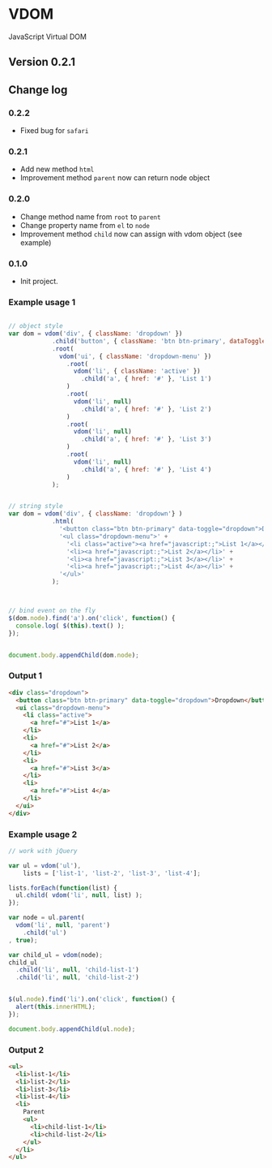 VDOM
====

JavaScript Virtual DOM

## Version 0.2.1


## Change log

### 0.2.2
- Fixed bug for `safari`


### 0.2.1
- Add new method `html`
- Improvement method `parent` now can return node object


### 0.2.0

- Change method name from `root` to `parent`
- Change property name from `el` to `node`
- Improvement method `child` now can assign with vdom object (see example)


### 0.1.0

- Init project.


### Example usage 1

```JavaScript

// object style
var dom = vdom('div', { className: 'dropdown' })
            .child('button', { className: 'btn btn-primary', dataToggle: 'dropdown' }, 'Dropdown')
            .root(
              vdom('ui', { className: 'dropdown-menu' })
                .root(
                  vdom('li', { className: 'active' })
                    .child('a', { href: '#' }, 'List 1')
                )
                .root(
                  vdom('li', null)
                    .child('a', { href: '#' }, 'List 2')
                )
                .root(
                  vdom('li', null)
                    .child('a', { href: '#' }, 'List 3')
                )
                .root(
                  vdom('li', null)
                    .child('a', { href: '#' }, 'List 4')
                )
            );


// string style
var dom = vdom('div', { className: 'dropdown'} )
            .html(
              '<button class="btn btn-primary" data-toggle="dropdown">Dropdown</button>' +
              '<ul class="dropdown-menu">' +
                '<li class="active"><a href="javascript:;">List 1</a></li>' +
                '<li><a href="javascript:;">List 2</a></li>' +
                '<li><a href="javascript:;">List 3</a></li>' +
                '<li><a href="javascript:;">List 4</a></li>' +
              '</ul>'
            );



// bind event on the fly
$(dom.node).find('a').on('click', function() {
  console.log( $(this).text() );
});


document.body.appendChild(dom.node);
```


### Output 1

```html
<div class="dropdown">
  <button class="btn btn-primary" data-toggle="dropdown">Dropdown</button>
  <ui class="dropdown-menu">
    <li class="active">
      <a href="#">List 1</a>
    </li>
    <li>
      <a href="#">List 2</a>
    </li>
    <li>
      <a href="#">List 3</a>
    </li>
    <li>
      <a href="#">List 4</a>
    </li>
  </ui>
</div>
```


### Example usage 2

```JavaScript
// work with jQuery

var ul = vdom('ul'),
    lists = ['list-1', 'list-2', 'list-3', 'list-4'];

lists.forEach(function(list) {
  ul.child( vdom('li', null, list) );
});

var node = ul.parent(
  vdom('li', null, 'parent')
    .child('ul')
, true);

var child_ul = vdom(node);
child_ul
  .child('li', null, 'child-list-1')
  .child('li', null, 'child-list-2')


$(ul.node).find('li').on('click', function() {
  alert(this.innerHTML);
});

document.body.appendChild(ul.node);
```

### Output 2

```html
<ul>
  <li>list-1</li>
  <li>list-2</li>
  <li>list-3</li>
  <li>list-4</li>
  <li>
    Parent
    <ul>
      <li>child-list-1</li>
      <li>child-list-2</li>
    </ul>
  </li>
</ul>
```
